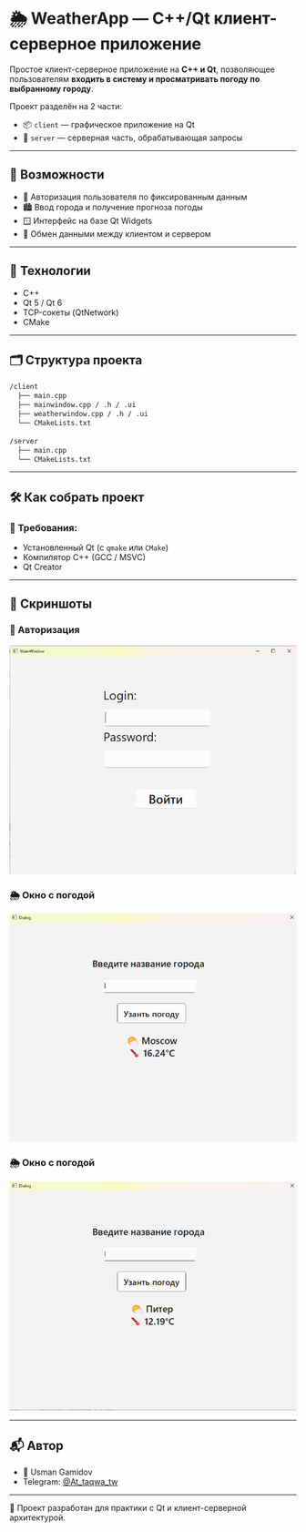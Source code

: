 # 🌦️ WeatherApp — C++/Qt клиент-серверное приложение

Простое клиент-серверное приложение на **C++ и Qt**, позволяющее пользователям **входить в систему и просматривать погоду по выбранному городу**.

Проект разделён на 2 части:
- 📦 `client` — графическое приложение на Qt
- 🔌 `server` — серверная часть, обрабатывающая запросы

---

## 🚀 Возможности

- 👤 Авторизация пользователя по фиксированным данным
- 🏙️ Ввод города и получение прогноза погоды
- 🪟 Интерфейс на базе Qt Widgets
- 📡 Обмен данными между клиентом и сервером

---

## 🧰 Технологии

- C++
- Qt 5 / Qt 6
- TCP-сокеты (QtNetwork)
- CMake

---

## 🗂️ Структура проекта

```
/client
  ├── main.cpp
  ├── mainwindow.cpp / .h / .ui
  ├── weatherwindow.cpp / .h / .ui
  └── CMakeLists.txt

/server
  ├── main.cpp
  └── CMakeLists.txt
```

---

## 🛠️ Как собрать проект

### 📌 Требования:
- Установленный Qt (с `qmake` или `CMake`)
- Компилятор C++ (GCC / MSVC)
- Qt Creator

---

## 📸 Скриншоты

### 🔐 Авторизация
![Авторизация](screenshots/1.png)

### 🌦️ Окно с погодой
![Результат1](screenshots/2.png)

### 🌦️ Окно с погодой
![Результат2](screenshots/3.png)

---

## 📬 Автор

- 💼 Usman Gamidov
- Telegram: [@At_taqwa_tw](https://t.me/At_taqwa_tw)

---

🧠 Проект разработан для практики с Qt и клиент-серверной архитектурой.
